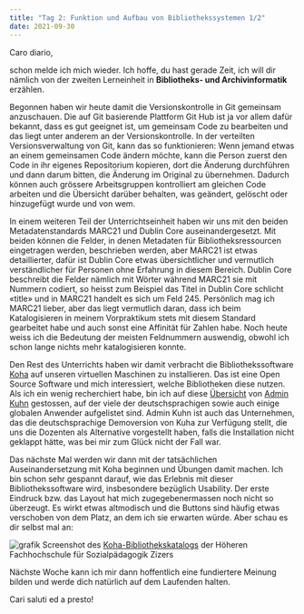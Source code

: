 ```yaml
---
title: "Tag 2: Funktion und Aufbau von Bibliothekssystemen 1/2"
date: 2021-09-30
---
```


Caro diario,

schon melde ich mich wieder. Ich hoffe, du hast gerade Zeit, ich will dir nämlich von der zweiten Lerneinheit in **Bibliotheks- und Archivinformatik** erzählen.

Begonnen haben wir heute damit die Versionskontrolle in Git gemeinsam anzuschauen. Die auf Git basierende Plattform Git Hub ist ja vor allem dafür bekannt, dass es gut geeignet ist, um gemeinsam Code zu bearbeiten und das liegt unter anderem an der Versionskontrolle. In der verteilten Versionsverwaltung von Git, kann das so funktionieren: Wenn jemand etwas an einem gemeinsamen Code ändern möchte, kann die Person zuerst den Code in ihr eigenes Repositorium kopieren, dort die Änderung durchführen und dann darum bitten, die Änderung im Original zu übernehmen. Dadurch können auch grössere Arbeitsgruppen kontrolliert am gleichen Code arbeiten und die Übersicht darüber behalten, was geändert, gelöscht oder hinzugefügt wurde und von wem.

In einem weiteren Teil der Unterrichtseinheit haben wir uns mit den beiden Metadatenstandards MARC21 und Dublin Core auseinandergesetzt. Mit beiden können die Felder, in denen Metadaten für Bibliotheksressourcen eingetragen werden, beschrieben werden, aber MARC21 ist etwas detaillierter, dafür ist Dublin Core etwas übersichtlicher und vermutlich verständlicher für Personen ohne Erfahrung in diesem Bereich. Dublin Core beschreibt die Felder nämlich mit Wörter während MARC21 sie mit Nummern codiert, so heisst zum Beispiel das Titel in Dublin Core schlicht «title» und in MARC21 handelt es sich um Feld 245. Persönlich mag ich MARC21 lieber, aber das liegt vermutlich daran, dass ich beim Katalogisieren in meinem Vorpraktikum stets mit diesem Standard gearbeitet habe und auch sonst eine Affinität für Zahlen habe. Noch heute weiss ich die Bedeutung der meisten Feldnummern auswendig, obwohl ich schon lange nichts mehr katalogisieren konnte.

Den Rest des Unterrichts haben wir damit verbracht die Bibliothekssoftware [Koha](https://koha-community.org/) auf unseren virtuellen Maschinen zu installieren. Das ist eine Open Source Software und mich interessiert, welche Bibliotheken diese nutzen. Als ich ein wenig recherchiert habe, bin ich auf diese [Übersicht](http://adminkuhn.ch/wiki/Koha/Anwender) von [Admin Kuhn](http://adminkuhn.ch/wiki/Admin_Kuhn_GmbH) gestossen, auf der viele der deutschsprachigen sowie auch einige globalen Anwender aufgelistet sind. Admin Kuhn ist auch das Unternehmen, das die deutschsprachige Demoversion von Kuha zur Verfügung stellt, die uns die Dozenten als Alternative vorgestellt haben, falls die Installation nicht geklappt hätte, was bei mir zum Glück nicht der Fall war. 

Das nächste Mal werden wir dann mit der tatsächlichen Auseinandersetzung mit Koha beginnen und Übungen damit machen. Ich bin schon sehr gespannt darauf, wie das Erlebnis mit dieser Bibliothekssoftware wird, insbesondere bezüglich Usability. Der erste Eindruck bzw. das Layout hat mich zugegebenermassen noch nicht so überzeugt. Es wirkt etwas altmodisch und die Buttons sind häufig etwas verschoben von dem Platz, an dem ich sie erwarten würde. Aber schau es dir selbst mal an:

![grafik](https://user-images.githubusercontent.com/90834649/136104403-703497f9-8bb6-47d1-a377-6a32fffc7b0a.png)
Screenshot des [Koha-Bibliothekskatalogs](http://bibliothek.hfs-zizers.ch/) der Höheren Fachhochschule für Sozialpädagogik Zizers

Nächste Woche kann ich mir dann hoffentlich eine fundiertere Meinung bilden und werde dich natürlich auf dem Laufenden halten.

Cari saluti ed a presto!

